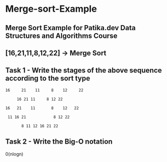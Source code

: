 # Merge-sort-Example
## Merge Sort Example for Patika.dev Data Structures and Algorithms Course
## [16,21,11,8,12,22] -> Merge Sort
## Task 1 - Write the stages of the above sequence according to the sort type
```
16     21    11     8    12     22

     16 21 11     8 12 22
     
16   21    11       8    12   22

 11 16 21            8 12 22
 
       8 11 12 16 21 22
```
## Task 2 - Write the Big-O notation
0(nlogn)
